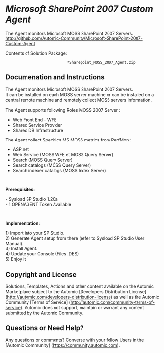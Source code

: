 *Microsoft SharePoint 2007 Custom Agent*
=============


The Agent monitors Microsoft MOSS SharePoint 2007 Servers.
http://github.com/Automic-Community/Microsoft-SharePoint-2007-Custom-Agent

<!-- List of attached files -->
Contents of Solution Package:

						
								*Sharepoint_MOSS_2007_Agent.zip
								
						


Documenation and Instructions
---

<p>The Agent monitors Microsoft MOSS SharePoint 2007 Servers.<br />It can be installed on each MOSS server machine or can be installed on a central remote machine and remotely collect MOSS servers information.<br /><br />The Agent supports following Roles MOSS 2007 Server :</p>
<ul class="bbc">
<li>Web Front End - WFE</li>
<li>Shared Service Provider</li>
<li>Shared DB Infrastructure</li>
</ul>
<p>The Agent collect Specifics MS MOSS metrics from PerfMon :</p>
<ul class="bbc">
<li>ASP.net</li>
<li>Web Service (MOSS WFE et MOSS Query Server)</li>
<li>Search (MOSS Query Server)</li>
<li>Search catalogs (MOSS Query Server)</li>
<li>Search indexer catalogs (MOSS Index Server)</li>
</ul>
<p>&nbsp;</p>
<p><strong class="title">Prerequisites:</strong></p>
<p>- Sysload SP Studio 1.20a<br /> - 1 OPENAGENT Token Available</p>
<p>&nbsp;</p>
<p><strong class="title">Implementation:</strong></p>
<p>1) Import into your SP Studio.<br /> 2) Generate Agent setup from there (refer to Sysload SP Studio User Manual).<br /> 3) Install Agent.<br /> 4) Update your Console (Files .DES)<br /> 5) Enjoy it</p>

Copyright and License
---

Solutions, Templates, Actions and other content available on the Automic Marketplace subject to the Automic [Developers Distribution License] (http://automic.com/developers-distribution-license) as well as the Automic Community [Terms of Service] (http://automic.com/community-terms-of-service).
Automic does not support, maintain or warrant any content submitted by the Automic Community.



Questions or Need Help? 
---
Any questions or comments? Converse with your fellow Users in the [Automic Community] (https://community.automic.com).